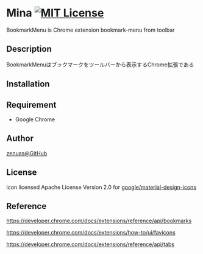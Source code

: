 # Mina [![MIT License](https://img.shields.io/badge/license-MIT-blue.svg?style=flat)](LICENSE)

BookmarkMenu is Chrome extension bookmark-menu from toolbar  

## Description

BookmarkMenuはブックマークをツールバーから表示するChrome拡張である  

## Installation

## Requirement

* Google Chrome  

## Author

[zenuas@GitHub](https://github.com/zenuas)  

## License

icon licensed Apache License Version 2.0 for [google/material-design-icons](https://github.com/google/material-design-icons)  

## Reference

https://developer.chrome.com/docs/extensions/reference/api/bookmarks

https://developer.chrome.com/docs/extensions/how-to/ui/favicons

https://developer.chrome.com/docs/extensions/reference/api/tabs
